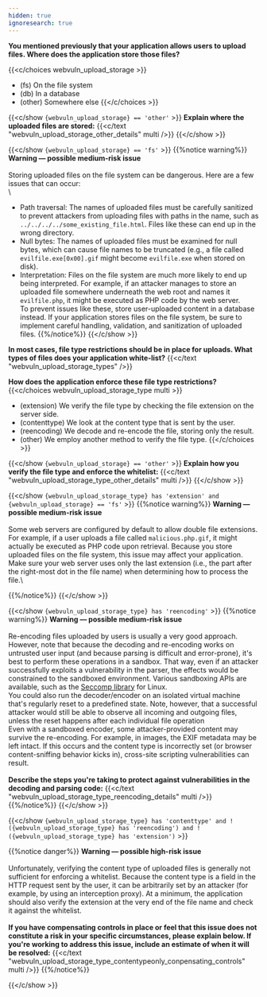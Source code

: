 ```yaml
---
hidden: true
ignoresearch: true
---
```


**You mentioned previously that your application allows users to upload files. Where does the application store those files?**

{{<c/choices webvuln_upload_storage   >}}
* (fs) On the file system
* (db) In a database
* (other) Somewhere else
{{</c/choices >}}

{{<c/show `{webvuln_upload_storage} == 'other'` >}}
**Explain where the uploaded files are stored:**
{{<c/text "webvuln_upload_storage_other_details" multi />}}
{{</c/show >}}


{{<c/show `{webvuln_upload_storage} == 'fs'` >}}
{{%notice warning%}}
**Warning — possible medium-risk issue**\
\
Storing uploaded files on the file system can be dangerous. Here are a few issues that can occur:\
\
* Path traversal: The names of uploaded files must be carefully sanitized to prevent attackers from uploading files with paths in the name, such as `../../../../some_existing_file.html`. Files like these can end up in the wrong directory.
* Null bytes: The names of uploaded files must be examined for null bytes, which can cause file names to be truncated (e.g., a file called `evilfile.exe[0x00].gif` might become `evilfile.exe` when stored on disk).
* Interpretation: Files on the file system are much more likely to end up being interpreted. For example, if an attacker manages to store an uploaded file somewhere underneath the web root and names it `evilfile.php`, it might be executed as PHP code by the web server.
\
To prevent issues like these, store user-uploaded content in a database instead. If your application stores files on the file system, be sure to implement careful handling, validation, and sanitization of uploaded files.
{{%/notice%}}
{{</c/show >}}




**In most cases, file type restrictions should be in place for uploads. What types of files does your application white-list?**
{{<c/text "webvuln_upload_storage_types"  />}}

**How does the application enforce these file type restrictions?**
{{<c/choices webvuln_upload_storage_type  multi >}}
* (extension) We verify the file type by checking the file extension on the server side.
* (contenttype) We look at the content type that is sent by the user.
* (reencoding) We decode and re-encode the file, storing only the result.
* (other) We employ another method to verify the file type.
{{</c/choices >}}













{{<c/show `{webvuln_upload_storage} == 'other'` >}}
**Explain how you verify the file type and enforce the whitelist:**
{{<c/text "webvuln_upload_storage_type_other_details" multi />}}
{{</c/show >}}






{{<c/show `{webvuln_upload_storage_type} has 'extension' and {webvuln_upload_storage} == 'fs'` >}}
{{%notice warning%}}
**Warning — possible medium-risk issue**\
\
Some web servers are configured by default to allow double file extensions. For example, if a user uploads a file called `malicious.php.gif`, it might actually be executed as PHP code upon retrieval. Because you store uploaded files on the file system, this issue may affect your application. Make sure your web server uses only the last extension (i.e., the part after the right-most dot in the file name) when determining how to process the file.\

{{%/notice%}}
{{</c/show >}}




{{<c/show `{webvuln_upload_storage_type} has 'reencoding'` >}}
{{%notice warning%}}
**Warning — possible medium-risk issue**\
\
Re-encoding files uploaded by users is usually a very good approach. However, note that because the decoding and re-encoding works on untrusted user input (and because parsing is difficult and error-prone), it's best to perform these operations in a sandbox. That way, even if an attacker successfully exploits a vulnerability in the parser, the effects would be constrained to the sandboxed environment. Various sandboxing APIs are available, such as the [Seccomp library](http://sourceforge.net/projects/libseccomp/) for Linux.\
You could also run the decoder/encoder on an isolated virtual machine that's regularly reset to a predefined state. Note, however, that a successful attacker would still be able to observe all incoming and outgoing files, unless the reset happens after each individual file operation\
Even with a sandboxed encoder, some attacker-provided content may survive the re-encoding. For example, in images, the EXIF metadata may be left intact. If this occurs and the content type is incorrectly set (or browser content-sniffing behavior kicks in), cross-site scripting vulnerabilities can result.\
\
**Describe the steps you're taking to protect against vulnerabilities in the decoding and parsing code:**
{{<c/text "webvuln_upload_storage_type_reencoding_details" multi />}}
{{%/notice%}}
{{</c/show >}}


{{<c/show `{webvuln_upload_storage_type} has 'contenttype' and !({webvuln_upload_storage_type} has 'reencoding') and !({webvuln_upload_storage_type} has 'extension')` >}}

{{%notice danger%}}
**Warning — possible high-risk issue**\
\
Unfortunately, verifying the content type of uploaded files is generally not sufficient for enforcing a whitelist. Because the content type is a field in the HTTP request sent by the user, it can be arbitrarily set by an attacker (for example, by using an interception proxy). At a minimum, the application should also verify the extension at the very end of the file name and check it against the whitelist.\
\
**If you have compensating controls in place or feel that this issue does not constitute a risk in your specific circumstances, please explain below. If you're working to address this issue, include an estimate of when it will be resolved:**
{{<c/text "webvuln_upload_storage_type_contentypeonly_conpensating_controls" multi />}}
{{%/notice%}}




{{</c/show >}}
